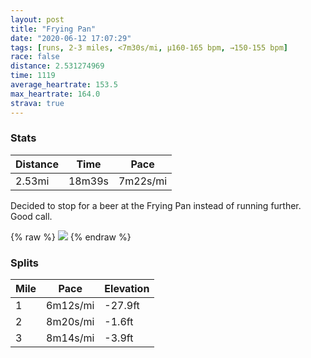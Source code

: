 ```yaml
---
layout: post
title: "Frying Pan"
date: "2020-06-12 17:07:29"
tags: [runs, 2-3 miles, <7m30s/mi, μ160-165 bpm, →150-155 bpm]
race: false
distance: 2.531274969
time: 1119
average_heartrate: 153.5
max_heartrate: 164.0
strava: true
---
```


### Stats

| Distance | Time | Pace |
|----------|------|------|
|2.53mi|18m39s|7m22s/mi|

Decided to stop for a beer at the Frying Pan instead of running further. Good call.

{% raw %}
<img src='https://maps.googleapis.com/maps/api/staticmap?maptype=roadmap&path=enc:}fwwF`tsbMEB]a@mAm@YQo@KSIa@IUMMQs@Wi@i@I@?ICKKMcAm@UEADC@Ok@e@]q@USO?EGASSGAII_@Oc@e@QMAIECK?AG{@BOEEEi@]QYYWcAk@KKKOu@g@EGEBUUOEW_@m@]o@UY]k@_@u@]e@Ys@q@UOm@m@SIYWMGw@M_@c@c@SSCc@K{@{@a@Wm@o@}@]e@UWF?DEFUTM`@eMjYHERB\\ZRDJZHd@R^\b@TdAt@`Al@XNtCtB|@x@~A|@lAfA|CrBb@f@\Vp@\pAz@X`@^t@f@f@NVXfAAFBPJTNNn@\DL^Xj@x@d@ZPRf@TXDVLZPb@\XL~@l@VFLFh@b@rBtALRp@d@^PzB|An@ZhDbCzBjANPrA`A`CxA~AnAXPXV|A|@`@Nb@JXRFJPd@NRjBz@tA^f@XRDJ?`@LP@n@V&key=AIzaSyC1MId7bFpkLXNAaYhBSTb8jLyiSqzbDtM&size=800x800&markers=color:yellow|label:S|40.75647,-73.99761&markers=color:green|label:F|40.751820000000045,-74.00839000000006'>
{% endraw %}

### Splits

| Mile | Pace | Elevation |
|------|------|-----------|
|1|6m12s/mi|-27.9ft|
|2|8m20s/mi|-1.6ft|
|3|8m14s/mi|-3.9ft|
